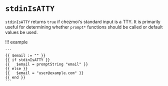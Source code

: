 # `stdinIsATTY`

`stdinIsATTY` returns `true` if chezmoi's standard input is a TTY. It is
primarily useful for determining whether `prompt*` functions should be called
or default values be used.

!!! example

    ```
    {{ $email := "" }}
    {{ if stdinIsATTY }}
    {{   $email = promptString "email" }}
    {{ else }}
    {{   $email = "user@example.com" }}
    {{ end }}
    ```

